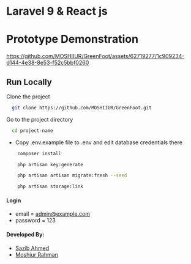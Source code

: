 # Laravel 9 & React js 
# Prototype Demonstration


https://github.com/MOSHIIUR/GreenFoot/assets/62719277/1c909234-d144-4e38-8e53-f52c5bbf0260




## Run Locally

Clone the project

```bash
  git clone https://github.com/MOSHIIUR/GreenFoot.git
```

Go to the project directory

```bash
  cd project-name
```

-   Copy .env.example file to .env and edit database credentials there

```bash
    composer install
```




```bash
    php artisan key:generate
```

```bash
    php artisan artisan migrate:fresh --seed
```

```bash
    php artisan storage:link
```

#### Login

-   email = admin@example.com
-   password = 123

#### Developed By:

-   [Sazib Ahmed](https://github.com/Sazib-Ahmed)
-   [Moshiur Rahman](https://github.com/MOSHIIUR)

